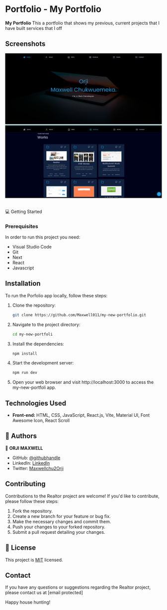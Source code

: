 # Portfolio - My Portfolio

**My Portfolio** This a portfolio that shows my previous, current projects that I have built services that I off


## Screenshots
![Project Screenshot](./public/portfolio-1-image.png)
![Project Screenshot](./public/Portfolio-2-%20image.png)

<!-- ## Key Features

- **Home Listings:** Browse through a vast collection of homes available for sale and rent.
- **Search and Filter:** Utilize powerful search and filtering options to find properties based on location, price range, amenities, and more.
- **Property Details:** View detailed information about each property, including description, images, specifications, and contact information for the realtor or owner.
- **Favorites:** Save properties to your favorites list for quick access and comparisons.
- **User Accounts:** Sign up for an account to save preferences, receive personalized recommendations, and manage favorite properties.
- **Map Integration:** Visualize property locations on an interactive map.
- **Contact Realtor:** Easily get in touch with the listing realtor or property owner for inquiries and scheduling viewings. -->

<br/>
💻 Getting Started

### Prerequisites

In order to run this project you need:
- Visual Studio Code
- Git
- Next
- React
- Javascript


## Installation

To run the Porfolio app locally, follow these steps:

1. Clone the repository:

    ```bash
    git clone https://github.com/Maxwell011/my-new-portfolio.git
    ```

2. Navigate to the project directory:

    ```bash
    cd my-new-portfoli
    ```

3. Install the dependencies:

    ```bash
    npm install
    ```

4. Start the development server:

    ```bash
    npm run dev
    ```

5. Open your web browser and visit http://localhost:3000 to access the my-new-portfoli app.

## Technologies Used

- **Front-end:** HTML, CSS, JavaScript, React.js, Vite, Material UI, Font Awesome Icon, React Scroll 

<!-- AUTHORS -->

## 👥 Authors <a name="authors"></a>

👤 **ORJI MAXWELL**

 - GitHub: [@githubhandle](https://github.com/Maxwell011)
- LinkedIn: [LinkedIn](https://www.linkedin.com/in/chukwuemeka-maxwell/)
- Twitter: [Maxwellchu2Orji](https://Maxwellchu2Orji)

## Contributing

Contributions to the Realtor project are welcome! If you'd like to contribute, please follow these steps:

1. Fork the repository.
2. Create a new branch for your feature or bug fix.
3. Make the necessary changes and commit them.
4. Push your changes to your forked repository.
5. Submit a pull request detailing your changes.

<!-- LICENSE -->

## 📝 License <a name="license"></a>

This project is [MIT](./MIT.md) licensed.

## Contact

If you have any questions or suggestions regarding the Realtor project, please contact us at [email protected]

Happy house hunting!
